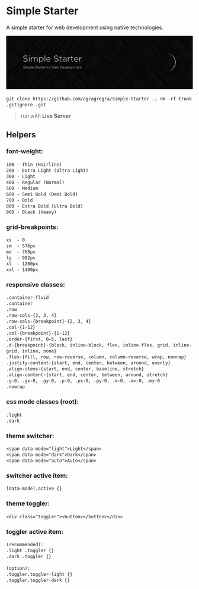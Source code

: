 # Simple Starter
A simple starter for web development using native technologies.

![Simple-Starter](https://raw.githubusercontent.com/agragregra/Simple-Starter/main/public/images/preview.png)
```
git clone https://github.com/agragregra/Simple-Starter .; rm -rf trunk .gitignore .git
```

> run with **Live Server**

## Helpers

### font-weight:
```
100 - Thin (Hairline)
200 - Extra Light (Ultra Light)
300 - Light
400 - Regular (Normal)
500 - Medium
600 - Semi Bold (Demi Bold)
700 - Bold
800 - Extra Bold (Ultra Bold)
900 - Black (Heavy)
```

### grid-breakpoints:
```
xs  - 0
sm  - 576px
md  - 768px
lg  - 992px
xl  - 1200px
xxl - 1400px
```

### responsive classes:
```
.container-fluid
.container
.row
.row-cols-{2, 3, 4}
.row-cols-{breakpoint}-{2, 3, 4}
.col-{1-12}
.col-{breakpoint}-{1-12}
.order-{first, 0–5, last}
.d-{breakpoint}-{block, inline-block, flex, inline-flex, grid, inline-grid, inline, none}
.flex-{fill, row, row-reverse, column, column-reverse, wrap, nowrap}
.justify-content-{start, end, center, between, around, evenly}
.align-items-{start, end, center, baseline, stretch}
.align-content-{start, end, center, between, around, stretch}
.g-0, .gx-0, .gy-0, .p-0, .px-0, .py-0, .m-0, .mx-0, .my-0
.nowrap
```

### css mode classes (root):
```
.light
.dark
```

### theme switcher:
```
<span data-mode="light">Light</span>
<span data-mode="dark">Dark</span>
<span data-mode="auto">Auto</span>
```

### switcher active item:
```
[data-mode].active {}
```

### theme toggler:
```
<div class="toggler"><button></button></div>
```

### toggler active item:
```
(recommended):
.light .toggler {}
.dark .toggler {}

(option):
.toggler.toggler-light {}
.toggler.toggler-dark {}
```
